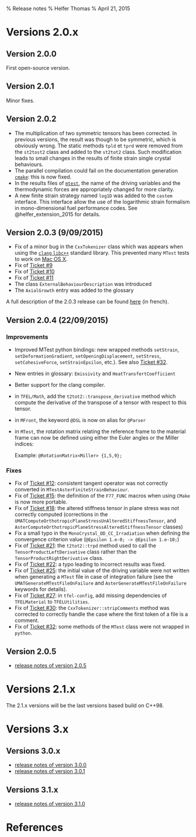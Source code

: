 % Release notes
% Helfer Thomas
% April 21, 2015

# Versions 2.0.x

## Version 2.0.0

First open-source version.

## Version 2.0.1

Minor fixes.

## Version 2.0.2

- The multiplication of two symmetric tensors has been corrected. In
  previous versions, the result was though to be symmetric, which is
  obviously wrong. The static methods `tpld` et `tprd` were removed
  from the `st2tost2` class and added to the `st2tot2` class. Such
  modification leads to small changes in the results of finite strain
  single crystal behaviours.
- The parallel compilation could fail on the documentation generation
  [`cmake`](http://www.cmake.org/): this is now fixed.
- In the results files of [`mtest`](mtest.html), the name of the
  driving variables and the thermodynamic forces are appropriately
  changed for more clarity.
- A new finite strain strategy named `log1D` was added to the `castem`
  interface. This interface allow the use of the logarithmic strain
  formalism in mono-dimensional fuel performance codes. See
  @helfer_extension_2015 for details.

## Version 2.0.3 (9/09/2015)

- Fix of a minor bug in the `CxxTokenizer` class which was appears
  when using the [`clang` `libc++`](http://libcxx.llvm.org/) standard
  library. This prevented many `MTest` tests to work on
  [Mac OS X](http://www.apple.com/fr/osx/).
- Fix of [Ticket #9](https://sourceforge.net/p/tfel/tickets/9/)
- Fix of [Ticket #10](https://sourceforge.net/p/tfel/tickets/10/)
- Fix of [Ticket #11](https://sourceforge.net/p/tfel/tickets/11/)
- The class `ExternalBehaviourDescription` was introduced
- The `AxialGrowth` entry was added to the glossary

A full description of the 2.0.3 release can be found
[here](documents/tfel/tfel-2.0.3.pdf) (in french).

## Version 2.0.4 (22/09/2015)

### Improvements

- Improved MTest python bindings: new wrapped methods `setStrain`,
  `setDeformationGradient`, `setOpeningDisplacement`, `setStress`,
  `setCohesiveForce`, `setStrainEpsilon`, etc.). See also
  [Ticket #32](https://sourceforge.net/p/tfel/tickets/32/).
- New entries in glossary: `Emissivity` and `HeatTransfertCoefficient`
- Better support for the clang compiler.
- in `TFEL/Math`, add the `t2tot2::transpose_derivative` method which
  compute the derivative of the transpose of a tensor with respect to
  this tensor.
- in `MFront`, the keyword `@DSL` is now on alias for `@Parser`
- in `MTest`, the rotation matrix relating the reference frame to the
  material frame can now be defined using either the Euler angles or
  the Miller indices:

  Example:
  `@RotationMatrix<Miller> {1,5,9};`

### Fixes

- Fix of [Ticket #12](https://sourceforge.net/p/tfel/tickets/12/):
  consistent tangent operator was not correctly converted in
  `MTestAsterFiniteStrainBehaviour`.
- Fix of [Ticket #15](https://sourceforge.net/p/tfel/tickets/15/): the
  definition of the `F77_FUNC` macros when using `CMake` is now more
  portable.
- Fix of [Ticket #18](https://sourceforge.net/p/tfel/tickets/18/): the
  altered stiffness tensor in plane stress was not correctly computed
  (corrections in the
  `UMATComputeOrthotropicPlaneStressUnAlteredStiffnessTensor`, and
  `AsterComputeOrthotropicPlaneStressAlteredStiffnessTensor` classes)
- Fix a small typo in the `MonoCrystal_DD_CC_Irradiation` when
  defining the convergence criterion value (`@Epsilon 1.e-0; ->
  @Epsilon 1.e-10;`)
- Fix of [Ticket #21](https://sourceforge.net/p/tfel/tickets/21/): the
  `t2tot2::trpd` method used to call the `TensorProductLeftDerivative`
  class rather than the `TensorProductRightDerivative` class.
- Fix of [Ticket #22](https://sourceforge.net/p/tfel/tickets/22/): a
  typo leading to incorrect results was fixed.
- Fix of [Ticket #25](https://sourceforge.net/p/tfel/tickets/25/): the
  initial value of the driving variable were not written when
  generating a `MTest` file in case of integration failure (see the
  `UMATGenerateMTestFileOnFailure` and
  `AsterGenerateMTestFileOnFailure` keywords for details).
- Fix of [Ticket #27](https://sourceforge.net/p/tfel/tickets/27/): in
  `tfel-config`, add missing dependencies of `TFELMaterial` to
  `TFELUtilities`.
- Fix of [Ticket #30](https://sourceforge.net/p/tfel/tickets/30/): the
  `CxxTokenizer::stripComments` method was corrected to correctly
  handle the case where the first token of a file is a comment.
- Fix of [Ticket #32](https://sourceforge.net/p/tfel/tickets/32/):
  some methods of the `MTest` class were not wrapped in `python`.

## Version 2.0.5

- [release notes of version 2.0.5](release-notes-2.0.5.html)

# Versions 2.1.x

The 2.1.x versions will be the last versions based build on C++98.

# Versions 3.x

## Versions 3.0.x

- [release notes of version 3.0.0](release-notes-3.0.html)
- [release notes of version 3.0.1](release-notes-3.0.1.html)

## Versions 3.1.x

- [release notes of version 3.1.0](release-notes-3.1.html)

# References

<!-- Local IspellDict: english -->
